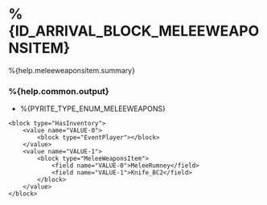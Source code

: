 # %{ID_ARRIVAL_BLOCK_MELEEWEAPONSITEM}

%{help.meleeweaponsitem.summary}

### %{help.common.output}

-   %{PYRITE_TYPE_ENUM_MELEEWEAPONS}

```
<block type="HasInventory">
    <value name="VALUE-0">
        <block type="EventPlayer"></block>
    </value>
    <value name="VALUE-1">
        <block type="MeleeWeaponsItem">
            <field name="VALUE-0">MeleeRumney</field>
            <field name="VALUE-1">Knife_BC2</field>
        </block>
    </value>
</block>
```
